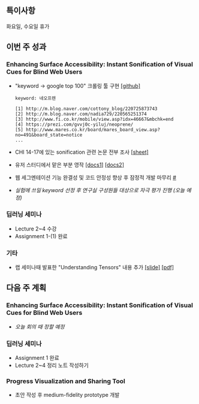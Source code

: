 ## 특이사항

화요일, 수요일 휴가

## 이번 주 성과

### Enhancing Surface Accessibility: Instant Sonification of Visual Cues for Blind Web Users

* "keyword -> google top 100" 크롤링 툴 구현 [[github]](https://github.com/CHIroong/V2A/tree/master/crawler)

  ```
  keyword: 네오프렌 

  [1] http://m.blog.naver.com/cottony_blog/220725873743
  [2] http://m.blog.naver.com/nadia729/220565251374
  [3] http://www.fi.co.kr/mobile/view.asp?idx=46667&mbchk=end
  [4] https://prezi.com/gvvj0c-yiluj/neoprene/
  [5] http://www.mares.co.kr/board/mares_board_view.asp?no=491&board_state=notice
  ...
  ```

* CHI 14-17에 있는 sonification 관련 논문 전부 조사 [[sheet]](https://docs.google.com/spreadsheets/d/1aT4pEhSUHmH-CoAilP5DuseCe4-QsNXeitk1yQ6o82M/edit?usp=sharing)
* 유저 스터디에서 맡은 부분 영작 [[docs1]](https://docs.google.com/document/d/1NTls0-0JPB8nLgyuaPMTxUpAYbjcZ4C0W1oi7otRcGc/edit?usp=sharing) [[docs2]](https://docs.google.com/document/d/1aPLS1BEEc0-XsHXwKA3Jo0gLO23JAf6GfnHDmzFvgOk/edit?usp=sharing)
* 웹 세그멘테이션 기능 완결성 및 코드 안정성 향상 후 잠정적 개발 마무리 [#](https://github.com/CHIroong/V2A/commit/c923974522f7f2b271ac0a78ff24ef41c19985ff)
* *실험에 쓰일 keyword 선정 후 연구실 구성원들 대상으로 자극 평가 진행 (오늘 예정)*


### 딥러닝 세미나

* Lecture 2~4 수강
* Assignment 1-(1) 완료

### 기타

* 랩 세미나때 발표한 "Understanding Tensors" 내용 추가 [[slide]](https://drive.google.com/file/d/1p6GL7aIlBv6a1aOeiJ1iR8P5cj0dTPmg/view?usp=sharing) [[pdf]](https://drive.google.com/file/d/1JlUeKVLm3OkrihXdyl9M1pMYoc9f-g88/view?usp=sharing)

## 다음 주 계획 

### Enhancing Surface Accessibility: Instant Sonification of Visual Cues for Blind Web Users

* *오늘 회의 때 정할 예정*

### 딥러닝 세미나

* Assignment 1 완료
* Lecture 2~4 정리 노트 작성하기

### Progress Visualization and Sharing Tool

* 초안 작성 후 medium-fidelity prototype 개발
